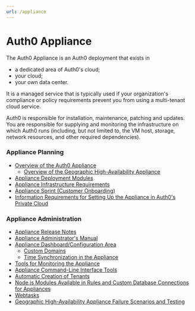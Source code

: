 ```yaml
---
url: /appliance
---
```


# Auth0 Appliance

The Auth0 Appliance is an Auth0 deployment that exists in

* a dedicated area of Auth0's cloud;
* your cloud;
* your own data center.

It is a managed service that is typically used if your organization's compliance or policy requirements prevent you from using a multi-tenant cloud service.

Auth0 is responsible for installation, maintenance, patching and updates. You are responsible for supplying and monitoring the infrastructure on which Auth0 runs (including, but not limited to, the VM host, storage, network resources, and other required dependencies).

### Appliance Planning

* [Overview of the Auth0 Appliance](/appliance/appliance-overview)
    * [Overview of the Geographic High-Availability Appliance](/appliance/geo-ha)
* [Appliance Deployment Modules](/appliance/modules)
* [Appliance Infrastructure Requirements](/appliance/infrastructure)
* [Appliance Sprint (Customer Onboarding)](/onboarding/appliance-sprint)
* [Information Requirements for Setting Up the Appliance in Auth0's Private Cloud](/appliance/private-cloud-requirements)

### Appliance Administration

* [Appliance Release Notes](https://auth0.com/changelog/appliance)
* [Appliance Administrator's Manual](/appliance/admin)
* [Appliance Dashboard/Configuration Area](/appliance/dashboard)
    * [Custom Domains](/appliance/custom-domains)
    * [Time Synchronization in the Appliance](/appliance/clock)
* [Tools for Monitoring the Appliance](/appliance/monitoring)
* [Appliance Command-Line Interface Tools](/appliance/cli)
* [Automatic Creation of Tenants](/appliance/admin/creating-tenants)
* [Node.js Modules Available in Rules and Custom Database Connections for Appliances](/appliance/modules)
* [Webtasks](/appliance/webtasks)
* [Geographic High-Availability Appliance Failure Scenarios and Testing](/appliance/geo-ha/disaster-recovery)
